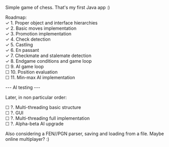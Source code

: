 Simple game of chess. That's my first Java app :)  
  
Roadmap:  
✓ 1. Proper object and interface hierarchies  
✓ 2. Basic moves implementation   
✓ 3. Promotion implementation  
✓ 4. Check detection  
✓ 5. Castling  
✓ 6. En passant  
✓ 7. Checkmate and stalemate detection  
✓ 8. Endgame conditions and game loop  
☐ 9. AI game loop   
☐ 10. Position evaluation  
☐ 11. Min-max AI implementation   

--- AI testing ---  

Later, in non particular order:  

☐ ?. Multi-threading basic structure  
☐ ?. GUI  
☐ ?. Multi-threading full implementation   
☐ ?. Alpha-beta AI upgrade  
  
Also considering a FEN//PGN parser, saving and loading from a file. Maybe online multiplayer? :)  
